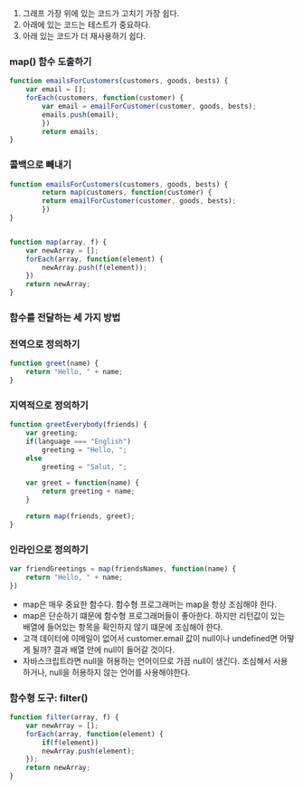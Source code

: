 1. 그래프 가장 위에 있는 코드가 고치기 가장 쉽다.
2. 아래에 있는 코드는 테스트가 중요하다.
3. 아래 있는 코드가 더 재사용하기 쉽다.

### map() 함수 도출하기
```ts
function emailsForCustomers(customers, goods, bests) {
	var email = [];
	forEach(customers, function(customer) {
		var email = emailForCustomer(customer, goods, bests);
		emails.push(email);
		})
		return emails;
}
```

### 콜백으로 빼내기
```ts
function emailsForCustomers(customers, goods, bests) {
		return map(customers, function(customer) {
		return emailForCustomer(customer, goods, bests);
		})
}


function map(array, f) {
	var newArray = [];
	forEach(array, function(element) {
		newArray.push(f(element));
	})
	return newArray;
}
```


### 함수를 전달하는 세 가지 방법

### 전역으로 정의하기
```ts
function greet(name) {
	return "Hello, " + name;
}
```
### 지역적으로 정의하기
```ts
function greetEverybody(friends) {
	var greeting;
	if(language === "English")
		greeting = "Hello, ";
	else
		greeting = "Salut, ";

	var greet = function(name) {
		return greeting + name;
	}

	return map(friends, greet);
}
```
### 인라인으로 정의하기
```ts
var friendGreetings = map(friendsNames, function(name) {
	return "Hello, " + name;
})
```


- map은 매우 중요한 함수다. 함수형 프로그래머는 map을 항상 조심해야 한다.
- map은 단순하기 떄문에 함수형 프로그래머들이 좋아한다. 하지만 리턴값이 있는 배열에 들어있는 항목을 확인하지 않기 떄문에 조심해야 한다.
- 고객 데이터에 이메일이 없어서 customer.email 값이 null이나 undefined면 어떻게 될까? 결과 배열 안에 null이 들어갈 것이다.
- 자바스크립트라면 null을 허용하는 언어이므로 가끔 null이 생긴다. 조심해서 사용하거나, null을 허용하지 않는 언어를 사용해야한다.

### 함수형 도구: filter()
```ts
function filter(array, f) {
	var newArray = [];
	forEach(array, function(element) {
		if(f(element))
		newArray.push(element);
	});
	return newArray;
}
```


